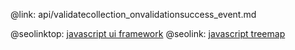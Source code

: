 @link: api/validatecollection_onvalidationsuccess_event.md

@seolinktop: [javascript ui framework](https://webix.com)
@seolink: [javascript treemap](https://webix.com/widget/treemap/)